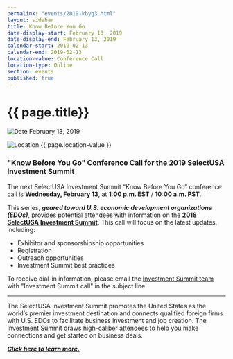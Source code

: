 ```yaml
---
permalink: "events/2019-kbyg3.html"
layout: sidebar
title: Know Before You Go
date-display-start: February 13, 2019
date-display-end: February 13, 2019
calendar-start: 2019-02-13
calendar-end: 2019-02-13
location-value: Conference Call
location-type: Online
section: events
published: true
---
```


# {{ page.title}}

![Date](https://google.github.io/material-design-icons/action/svg/design/ic_event_24px.svg "Date") February 13, 2019

![Location](http://google.github.io/material-design-icons/social/svg/design/ic_location_city_24px.svg "Location") {{ page.location-value }}

### "Know Before You Go" Conference Call for the 2019 SelectUSA Investment Summit

The next SelectUSA Investment Summit “Know Before You Go” conference call is **Wednesday, February 13**, at **1:00 p.m. EST** / **10:00 a.m. PST**.

This series, **_geared toward U.S. economic development organizations (EDOs)_**, provides potential attendees with information on the **[2018 SelectUSA Investment Summit](https://www.selectusa.gov/2018-Investment-Summit)**. This call will focus on the latest updates, including:

* Exhibitor and sponsorshipship opportunities
* Registration
* Outreach opportunities
* Investment Summit best practices

To receive dial-in information, please email the [Investment Summit team](mailto:selectusa@experient-inc.com?Subject=February%20call) with "Investment Summit call" in the subject line.

---

The SelectUSA Investment Summit promotes the United States as the world’s premier investment destination and connects qualified foreign firms with U.S. EDOs to facilitate business investment and job creation. The Investment Summit draws high-caliber attendees to help you make connections and get started on business deals. 

[**_Click here to learn more._**](http://www.selectusasummit.us/?utm_source=website&utm_campaign=2019summit&utm_medium=selectusagov)
